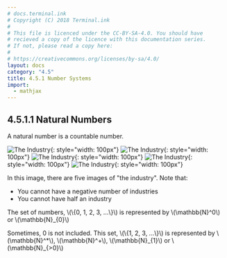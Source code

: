 ```yaml
---
# docs.terminal.ink
# Copyright (C) 2018 Terminal.ink
#
# This file is licenced under the CC-BY-SA-4.0. You should have
# recieved a copy of the licence with this documentation series.
# If not, please read a copy here:
#
# https://creativecommons.org/licenses/by-sa/4.0/
layout: docs
category: "4.5"
title: 4.5.1 Number Systems
import:
  - mathjax
---
```


## 4.5.1.1 Natural Numbers
A natural number is a countable number.

![The Industry](/assets/img/theindustry.jpeg){: style="width: 100px"}
![The Industry](/assets/img/theindustry.jpeg){: style="width: 100px"}
![The Industry](/assets/img/theindustry.jpeg){: style="width: 100px"}
![The Industry](/assets/img/theindustry.jpeg){: style="width: 100px"}
![The Industry](/assets/img/theindustry.jpeg){: style="width: 100px"}

In this image, there are five images of "the industry".
Note that:

- You cannot have a negative number of industries
- You cannot have half an industry

The set of numbers, \\(\\{0, 1, 2, 3, ...\\}\\) is represented by \\(\\mathbb{N}^0\\) or \\(\\mathbb{N}_{0}\\)

Sometimes, 0 is not included. This set, \\(\\{1, 2, 3, ...\\}\\) is represented by \\(\\mathbb{N}^*\\), \\(\\mathbb{N}^+\\), \\(\\mathbb{N}\_{1}\\) or \\(\\mathbb{N}\_{>0}\\)
